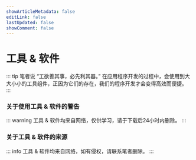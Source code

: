 ```yaml
---
showArticleMetadata: false
editLink: false
lastUpdated: false
showComment: false
---
```


# 工具 & 软件

::: tip 笔者说
“工欲善其事，必先利其器。” 在应用程序开发的过程中，会使用到大大小小的工具组件，正因为它们的存在，我们的程序开发才会变得高效而便捷。
:::

### 关于使用工具 & 软件的警告
::: warning
工具 & 软件均来自网络，仅供学习，请于下载后24小时内删除。
:::

### 关于工具 & 软件的来源
::: info 
工具 & 软件均来自网络，如有侵权，请联系笔者删除。
:::

